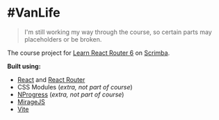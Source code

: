 # \#VanLife

> I'm still working my way through the course, so certain parts may placeholders or be broken.

The course project for [Learn React Router 6](https://scrimba.com/learn/reactrouter6) on
[Scrimba](https://scrimba.com/).

**Built using:**
- [React](https://react.dev/) and [React Router](https://reactrouter.com/en/main)
- CSS Modules (*extra, not part of course*)
- [NProgress](https://www.npmjs.com/package/nprogress) (*extra, not part of course*)
- [MirageJS](https://miragejs.com/)
- [Vite](https://vitejs.dev/)
